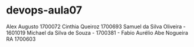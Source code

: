 # devops-aula07
Alex Augusto 1700072 Cinthia Queiroz 1700693 Samuel da Silva Oliveira - 1601019 Michael da Silva de Souza - 1700381 - Fabio Aurélio Abe Nogueira RA 1700603
